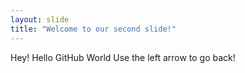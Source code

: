 ```yaml
---
layout: slide
title: "Welcome to our second slide!"
---
```

Hey! Hello GitHub World
Use the left arrow to go back!
